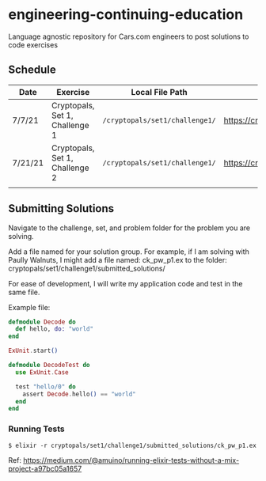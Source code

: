 # engineering-continuing-education
Language agnostic repository for Cars.com engineers to post solutions to code exercises

## Schedule
| Date  | Exercise | Local File Path  | Challenge URL  |  Notes |
|---|---|---|---|---|
|  7/7/21 |  Cryptopals, Set 1, Challenge 1 | `/cryptopals/set1/challenge1/`  | https://cryptopals.com/sets/1/challenges/1 |   |
|  7/21/21 | Cryptopals, Set 1, Challenge 2  | `/cryptopals/set1/challenge1/` | https://cryptopals.com/sets/1/challenges/2 |   |
|   |   |   |   |   |

## Submitting Solutions

Navigate to the challenge, set, and problem folder for the problem you are solving.

Add a file named for your solution group. For example, if I am solving with Paully Walnuts, I might add a file named: ck_pw_p1.ex to the folder: cryptopals/set1/challenge1/submitted_solutions/

For ease of development, I will write my application code and test in the same file.

Example file:

```elixir
defmodule Decode do
  def hello, do: "world"
end

ExUnit.start()

defmodule DecodeTest do
  use ExUnit.Case

  test "hello/0" do
    assert Decode.hello() == "world"
  end
end

```

### Running Tests

`$ elixir -r cryptopals/set1/challenge1/submitted_solutions/ck_pw_p1.ex`

Ref: https://medium.com/@amuino/running-elixir-tests-without-a-mix-project-a97bc05a1657

